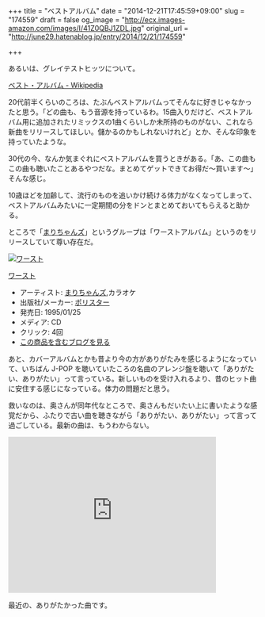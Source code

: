 +++
title = "ベストアルバム"
date = "2014-12-21T17:45:59+09:00"
slug = "174559"
draft = false
og_image = "http://ecx.images-amazon.com/images/I/41Z0QBJ1ZDL.jpg"
original_url = "http://june29.hatenablog.jp/entry/2014/12/21/174559"

+++

<p>あるいは、グレイテストヒッツについて。</p>
<p><a href="http://ja.wikipedia.org/wiki/%E3%83%99%E3%82%B9%E3%83%88%E3%83%BB%E3%82%A2%E3%83%AB%E3%83%90%E3%83%A0" title="ベスト・アルバム - Wikipedia">ベスト・アルバム - Wikipedia</a></p>
<p>20代前半くらいのころは、たぶんベストアルバムってそんなに好きじゃなかったと思う。「どの曲も、もう音源を持っているわ。15曲入りだけど、ベストアルバム用に追加されたリミックスの1曲くらいしか未所持のものがない、これなら新曲をリリースしてほしい。儲かるのかもしれないけれど」とか、そんな印象を持っていたような。</p>
<p>30代の今、なんか気まぐれにベストアルバムを買うときがある。「あ、この曲もこの曲も聴いたことあるやつだな。まとめてゲットできてお得だ〜買います〜」そんな感じ。</p>
<p>10歳ほどを加齢して、流行のものを追いかけ続ける体力がなくなってしまって、ベストアルバムみたいに一定期間の分をドンとまとめておいてもらえると助かる。</p>
<p>ところで「<a class="keyword" href="http://d.hatena.ne.jp/keyword/%A4%DE%A4%EA%A4%C1%A4%E3%A4%F3%A5%BA">まりちゃんズ</a>」というグループは「ワーストアルバム」というのをリリースしていて尊い存在だ。</p>
<p></p>
<div class="hatena-asin-detail">
<a href="http://www.amazon.co.jp/exec/obidos/ASIN/B00005FO3R/cameralady-22/"><img src="http://ecx.images-amazon.com/images/I/41Z0QBJ1ZDL._SL160_.jpg" class="hatena-asin-detail-image" alt="ワースト" title="ワースト"></a><div class="hatena-asin-detail-info">
<p class="hatena-asin-detail-title"><a href="http://www.amazon.co.jp/exec/obidos/ASIN/B00005FO3R/cameralady-22/">ワースト</a></p>
<ul>
<li>
<span class="hatena-asin-detail-label">アーティスト:</span> <a class="keyword" href="http://d.hatena.ne.jp/keyword/%A4%DE%A4%EA%A4%C1%A4%E3%A4%F3%A5%BA">まりちゃんズ</a>,カラオケ</li>
<li>
<span class="hatena-asin-detail-label">出版社/メーカー:</span> <a class="keyword" href="http://d.hatena.ne.jp/keyword/%A5%DD%A5%EA%A5%B9%A5%BF%A1%BC">ポリスター</a>
</li>
<li>
<span class="hatena-asin-detail-label">発売日:</span> 1995/01/25</li>
<li>
<span class="hatena-asin-detail-label">メディア:</span> CD</li>
<li> <span class="hatena-asin-detail-label">クリック</span>: 4回</li>
<li><a href="http://d.hatena.ne.jp/asin/B00005FO3R/cameralady-22" target="_blank">この商品を含むブログを見る</a></li>
</ul>
</div>
<div class="hatena-asin-detail-foot"></div>
</div>
<p>あと、カバーアルバムとかも昔より今の方がありがたみを感じるようになっていて、いちばん J-POP を聴いていたころの名曲のアレンジ盤を聴いて「ありがたい、ありがたい」って言っている。新しいものを受け入れるより、昔のヒット曲に安住する感じになっている。体力の問題だと思う。</p>
<p>救いなのは、奥さんが同年代なところで、奥さんもだいたい上に書いたような感覚だから、ふたりで古い曲を聴きながら「ありがたい、ありがたい」って言って過ごしている。最新の曲は、もうわからない。</p>
<p><iframe width="420" height="315" frameborder="0" allowfullscreen="" src="https://youtube.googleapis.com/v/Euysaa3wvdY&amp;source=uds"></iframe></p>
<p>最近の、ありがたかった曲です。</p>